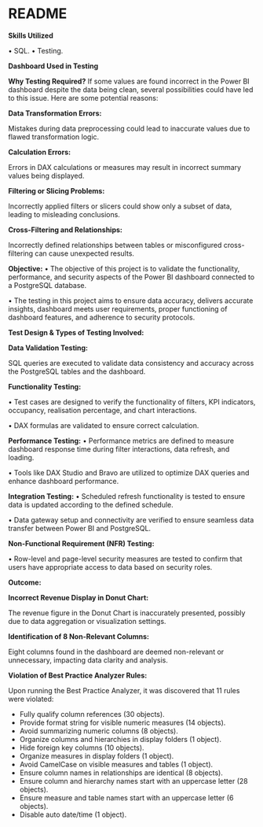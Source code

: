 # README

**Skills Utilized**

• SQL.
• Testing.

**Dashboard Used in Testing**

**Why Testing Required?**
If some values are found incorrect in the Power BI dashboard despite the data being clean, several possibilities could have led to this issue. Here are some potential reasons:

**Data Transformation Errors:**

Mistakes during data preprocessing could lead to inaccurate values due to flawed transformation logic.

**Calculation Errors:**

Errors in DAX calculations or measures may result in incorrect summary values being displayed.

**Filtering or Slicing Problems:**

Incorrectly applied filters or slicers could show only a subset of data, leading to misleading conclusions.

**Cross-Filtering and Relationships:**

Incorrectly defined relationships between tables or misconfigured cross-filtering can cause unexpected results.

**Objective:**
• The objective of this project is to validate the functionality, performance, and security aspects of the Power BI dashboard connected to a PostgreSQL database.

• The testing in this project aims to ensure data accuracy, delivers accurate insights, dashboard meets user requirements, proper functioning of dashboard features, and adherence to security protocols.

**Test Design & Types of Testing Involved:**

**Data Validation Testing:**

SQL queries are executed to validate data consistency and accuracy across the PostgreSQL tables and the dashboard.

**Functionality Testing:**

• Test cases are designed to verify the functionality of filters, KPI indicators, occupancy, realisation percentage, and chart interactions.

• DAX formulas are validated to ensure correct calculation.

**Performance Testing:**
• Performance metrics are defined to measure dashboard response time during filter interactions, data refresh, and loading.

• Tools like DAX Studio and Bravo are utilized to optimize DAX queries and enhance dashboard performance.

**Integration Testing:**
• Scheduled refresh functionality is tested to ensure data is updated according to the defined schedule.

• Data gateway setup and connectivity are verified to ensure seamless data transfer between Power BI and PostgreSQL.

**Non-Functional Requirement (NFR) Testing:**

• Row-level and page-level security measures are tested to confirm that users have appropriate access to data based on security roles.

**Outcome:**

**Incorrect Revenue Display in Donut Chart:**

The revenue figure in the Donut Chart is inaccurately presented, possibly due to data aggregation or visualization settings.

**Identification of 8 Non-Relevant Columns:**

Eight columns found in the dashboard are deemed non-relevant or unnecessary, impacting data clarity and analysis.

**Violation of Best Practice Analyzer Rules:**

Upon running the Best Practice Analyzer, it was discovered that 11 rules were violated:
- Fully qualify column references (30 objects).
- Provide format string for visible numeric measures (14 objects).
- Avoid summarizing numeric columns (8 objects).
- Organize columns and hierarchies in display folders (1 object).
- Hide foreign key columns (10 objects).
- Organize measures in display folders (1 object).
- Avoid CamelCase on visible measures and tables (1 object).
- Ensure column names in relationships are identical (8 objects).
- Ensure column and hierarchy names start with an uppercase letter (28 objects).
- Ensure measure and table names start with an uppercase letter (6 objects).
- Disable auto date/time (1 object).
